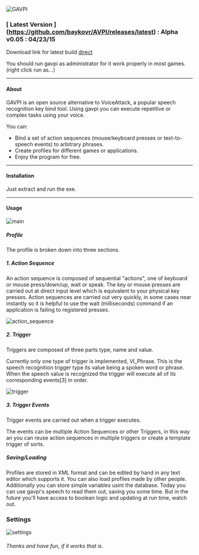 ![GAVPI](https://raw.githubusercontent.com/baykovr/AVPI/master/img/gavpi-logo.png)

### [ Latest Version ] (https://github.com/baykovr/AVPI/releases/latest)  : Alpha v0.05 : 04/23/15

Download link for latest build [direct](https://github.com/baykovr/AVPI/releases/download/0.05/GAVPI_v0.05.zip)

You should run gavpi as administrator for it work properly in most games. (right click run as...)

*** 

#### About

GAVPI is an open source alternative to VoiceAttack, a popular speech recognition key bind tool. Using gavpi you can execute repetitive or complex tasks using your voice.

You can:
+ Bind a set of action sequences (mouse/keyboard presses or text-to-speech events) to arbitrary phrases.
+ Create profiles for different games or applications.
+ Enjoy the program for free.

***

#### Installation

Just extract and run the exe.

***

#### Usage

![main](https://raw.githubusercontent.com/baykovr/AVPI/master/img/main.PNG)

##### Profile
The profile is broken down into three sections.

##### 1. Action Sequence

An action sequence is composed of sequential "actions", one of keyboard or mouse press/down/up, wait or speak. The key or mouse presses are carried out at direct input level which is equivalent to your physical key presses. Action sequences are carried out very quickly, in some cases near instantly so it is helpful to use the wait (milliseconds) command if an application is failing to registered presses.

![action_sequence](https://raw.githubusercontent.com/baykovr/AVPI/master/img/actionsequenceeditor.PNG)

##### 2. Trigger 

Triggers are composed of three parts type, name and value.

Currently only one type of trigger is implemented, VI_Phrase. This is the speech recognition trigger type its value being a spoken word or phrase.
When the speech value is recognized the trigger will execute all of its corresponding events[3] in order.

![trigger](https://cloud.githubusercontent.com/assets/6128886/3487779/f40bece6-04a1-11e4-9142-adba700010e8.PNG)

##### 3. Trigger Events

Trigger events are carried out when a trigger executes. 

The events can be multiple Action Sequences or other Triggers, in this way an you can reuse action sequences in multiple triggers or create a template trigger of sorts.

##### Saving/Loading

Profiles are stored in XML format and can be edited by hand in any text editor which supports it. You can also load profiles made by other people. Additionally you can store simple variables usint the database. Today you can use gavpi's speech to read them out, saving you some time. But in the future you'll have access to boolean logic and updating at run time, watch out.

### Settings

![settings](https://raw.githubusercontent.com/baykovr/AVPI/master/img/settings.png)

###### Thanks and have fun, if it works that is.
